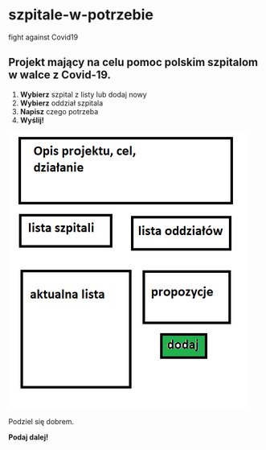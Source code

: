 # szpitale-w-potrzebie
fight against Covid19

## Projekt mający na celu pomoc polskim szpitalom w walce z Covid-19. ##

1) **Wybierz** szpital z listy lub dodaj nowy
2) **Wybierz** oddział szpitala
3) **Napisz** czego potrzeba
4) **Wyślij!**

![main-skeleton](https://github.com/mbiesiad/szpitale-w-potrzebie/blob/master/workspace/main-skeleton.png)

Podziel się dobrem.

**Podaj dalej!**
